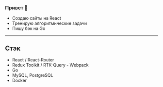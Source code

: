 ### Привет 👋
- Создаю сайты на React
- Тренирую алгоритмические задачи
- Пишу бэк на Go
---
## Стэк 
- React / React-Router
- Redux Toolkit / RTK-Query - Webpack
- Go
- MySQL, PostgreSQL
- Docker

